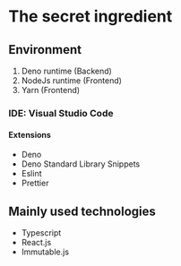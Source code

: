 # The secret ingredient

## Environment

1. Deno runtime (Backend)
2. NodeJs runtime (Frontend)
3. Yarn (Frontend)

### IDE: Visual Studio Code

#### Extensions

- Deno
- Deno Standard Library Snippets
- Eslint
- Prettier

## Mainly used technologies

- Typescript
- React.js
- Immutable.js
